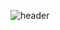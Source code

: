![header](https://capsule-render.vercel.app/api?type=venom&color=D09E88&height=200&section=header&text=김다인&fontSize=200)
